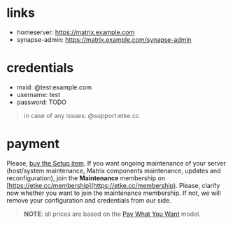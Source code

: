 # links

* homeserver: https://matrix.example.com
* synapse-admin: https://matrix.example.com/synapse-admin


# credentials

* mxid: @test:example.com
* username: test
* password: TODO


> in case of any issues: @support:etke.cc

# payment

Please, [buy the Setup item](https://etke.cc/setup).
If you want ongoing maintenance of your server (host/system maintenance, Matrix components maintenance, updates and reconfiguration), join the **Maintenance** membership on [https://etke.cc/membership](https://etke.cc/membership).
Please, clarify now whether you want to join the maintenance membership. If not, we will remove your configuration and credentials from our side.

> **NOTE**: all prices are based on the [Pay What You Want](https://en.wikipedia.org/wiki/Pay_what_you_want) model.

